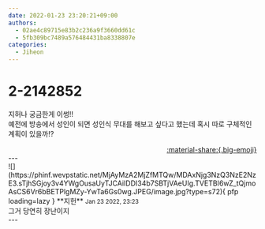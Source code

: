 ```yaml
---
date: 2022-01-23 23:20:21+09:00
authors:
  - 02ae4c89715e83b2c236a9f3660dd61c
  - 5fb309bc7489a576484431ba8338807e
categories:
  - Jiheon
---
```


# 2-2142852

<div class="post-container" markdown="1">
<div class="content-container md-sidebar__scrollwrap" markdown="1">

지허나 궁금한게 이썽!!<br>예전에 방송에서 성인이 되면 성인식 무대를 해보고 싶다고 했는데 혹시 따로 구체적인 계획이 있을까!?

</div>
</div>

<div style="text-align: right;" markdown="1">
<a href="https://weverse.io/fromis9/fanpost/2-2142852" style="text-align: right;">:material-share:{.big-emoji}</a>
</div>
---

<div class="comments-container md-sidebar__scrollwrap" markdown="1">
<div class="comment" markdown="1">
<div class='id-container' markdown="1">
![](https://phinf.wevpstatic.net/MjAyMzA2MjZfMTQw/MDAxNjg3NzQ3NzE2NzE3.sTjhSGjoy3v4YWgOusaUyTJCAiIDDI34b7SBTjVAeUIg.TVETBI6wZ_tQjmoAsCS6Vr6bBETPlgMZy-YwTa6Gs0wg.JPEG/image.jpg?type=s72){ pfp loading=lazy }
**<span class="artist">지헌</span>** <small>Jan 23 2022, 23:23</small><br>
</div>
<div class='comment-body' markdown="1">
그거 당연히 장난이지
</div>
</div>
</div>
---
